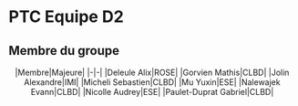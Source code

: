# PTC Equipe D2
## Membre du groupe

<div align=center>
|Membre|Majeure|
|-|-|
|Deleule Alix|ROSE|
|Gorvien Mathis|CLBD|
|Jolin Alexandre|IMI|
|Micheli Sebastien|CLBD|
|Mu Yuxin|ESE|
|Nalewajek Evann|CLBD|
|Nicolle Audrey|ESE|
|Paulet-Duprat Gabriel|CLBD|
</div>
